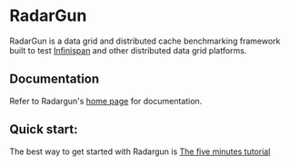 # RadarGun
RadarGun is a data grid and distributed cache benchmarking framework built to test [Infinispan](http://www.infinispan.org) and other distributed data grid platforms.

## Documentation
Refer to Radargun's [home page](http://radargun.sourceforge.net) for documentation.

## Quick start:
The best way to get started with Radargun is [The five minutes tutorial](https://sourceforge.net/apps/trac/radargun/wiki/FiveMinutesTutorial)


